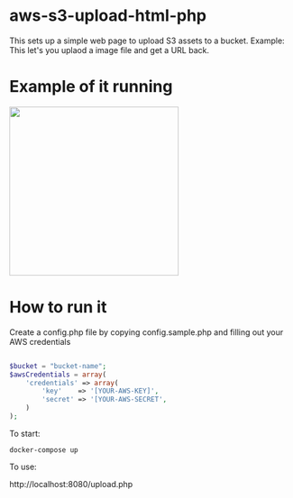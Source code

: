 # aws-s3-upload-html-php
This sets up a simple web page to upload S3 assets to a bucket.  Example: This let's you uplaod a image file and get a URL back. 

# Example of it running

<img src="https://afterschool-mobile-configurations.s3.amazonaws.com/Screen%20Shot%202019-01-16%20at%2012.50.14%20PM.png"  width="300px" >


# How to run it 

Create a config.php file by copying config.sample.php and filling out your AWS credentials

```php

$bucket = "bucket-name";
$awsCredentials = array(
    'credentials' => array(
        'key'    => '[YOUR-AWS-KEY]',
        'secret' => '[YOUR-AWS-SECRET',
    )
);
```

To start: 

    docker-compose up
    
To use: 
  
   http://localhost:8080/upload.php
   
